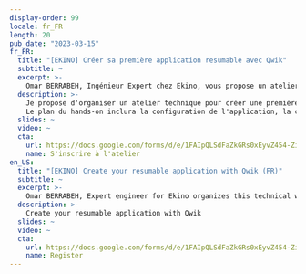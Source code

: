 ```yaml
---
display-order: 99
locale: fr_FR
length: 20
pub_date: "2023-03-15"
fr_FR:
  title: "[EKINO] Créer sa première application resumable avec Qwik"
  subtitle: ~
  excerpt: >-
    Omar BERRABEH, Ingénieur Expert chez Ekino, vous propose un atelier technique pour créer une première application resumable avec Qwik.
  description: >-
    Je propose d'organiser un atelier technique pour créer une première application resumable avec Qwik. 
    Le plan du hands-on inclura la configuration de l'application, la création du premier composant, le lazyloading d'un micro-code, la construction d'une application SPA, l'envoi de données et l'implémentation de l'authentification.
  slides: ~
  video: ~
  cta:
    url: https://docs.google.com/forms/d/e/1FAIpQLSdFaZkGRs0xEyvZ454-Zi1TPUvfZlXPTtVAv4-FlevtZeAJNA/viewform?usp=sf_link
    name: S'inscrire à l'atelier
en_US:
  title: "[EKINO] Create your resumable application with Qwik (FR)"
  subtitle: ~
  excerpt: >-
    Omar BERRABEH, Expert engineer for Ekino organizes this technical workshow : create your resumable application with Qwik
  description: >-
    Create your resumable application with Qwik
  slides: ~
  video: ~
  cta:
    url: https://docs.google.com/forms/d/e/1FAIpQLSdFaZkGRs0xEyvZ454-Zi1TPUvfZlXPTtVAv4-FlevtZeAJNA/viewform?usp=sf_link
    name: Register
---
```

